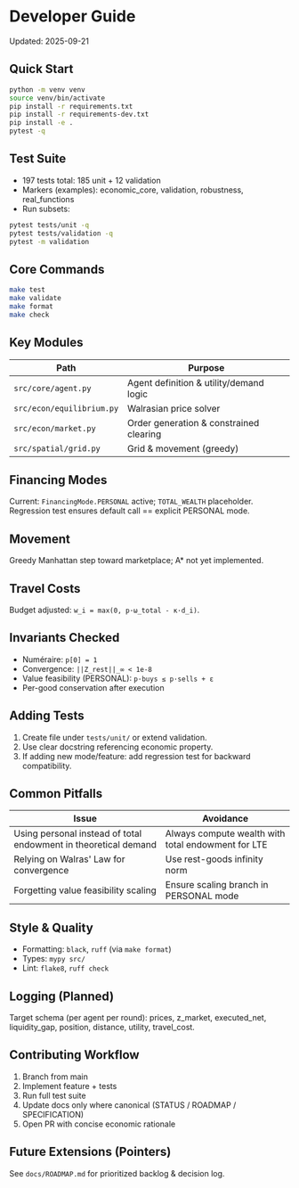 # Developer Guide

Updated: 2025-09-21

## Quick Start
```bash
python -m venv venv
source venv/bin/activate
pip install -r requirements.txt
pip install -r requirements-dev.txt
pip install -e .
pytest -q
```

## Test Suite
- 197 tests total: 185 unit + 12 validation
- Markers (examples): economic_core, validation, robustness, real_functions
- Run subsets:
```bash
pytest tests/unit -q
pytest tests/validation -q
pytest -m validation
```

## Core Commands
```bash
make test
make validate
make format
make check
```

## Key Modules
| Path | Purpose |
|------|---------|
| `src/core/agent.py` | Agent definition & utility/demand logic |
| `src/econ/equilibrium.py` | Walrasian price solver |
| `src/econ/market.py` | Order generation & constrained clearing |
| `src/spatial/grid.py` | Grid & movement (greedy) |

## Financing Modes
Current: `FinancingMode.PERSONAL` active; `TOTAL_WEALTH` placeholder.
Regression test ensures default call == explicit PERSONAL mode.

## Movement
Greedy Manhattan step toward marketplace; A* not yet implemented.

## Travel Costs
Budget adjusted: `w_i = max(0, p·ω_total - κ·d_i)`.

## Invariants Checked
- Numéraire: `p[0] = 1`
- Convergence: `||Z_rest||_∞ < 1e-8`
- Value feasibility (PERSONAL): `p·buys ≤ p·sells + ε`
- Per-good conservation after execution

## Adding Tests
1. Create file under `tests/unit/` or extend validation.
2. Use clear docstring referencing economic property.
3. If adding new mode/feature: add regression test for backward compatibility.

## Common Pitfalls
| Issue | Avoidance |
|-------|-----------|
| Using personal instead of total endowment in theoretical demand | Always compute wealth with total endowment for LTE |
| Relying on Walras' Law for convergence | Use rest-goods infinity norm |
| Forgetting value feasibility scaling | Ensure scaling branch in PERSONAL mode |

## Style & Quality
- Formatting: `black`, `ruff` (via `make format`)
- Types: `mypy src/`
- Lint: `flake8`, `ruff check`

## Logging (Planned)
Target schema (per agent per round): prices, z_market, executed_net, liquidity_gap, position, distance, utility, travel_cost.

## Contributing Workflow
1. Branch from main
2. Implement feature + tests
3. Run full test suite
4. Update docs only where canonical (STATUS / ROADMAP / SPECIFICATION)
5. Open PR with concise economic rationale

## Future Extensions (Pointers)
See `docs/ROADMAP.md` for prioritized backlog & decision log.
